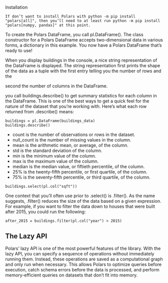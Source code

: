 Installation
```
If don’t want to install Polars with python -m pip install "polars[all]", then you’ll need to at least run python -m pip install "polars[numpy, pandas]" at this point.
```
To create the Polars DataFrame, you call pl.DataFrame(). The class constructor for a Polars DataFrame accepts two-dimensional data in various forms, a dictionary in this example. You now have a Polars DataFrame that’s ready to use!

When you display buildings in the console, a nice string representation of the DataFrame is displayed. The string representation first prints the shape of the data as a tuple with the first entry telling you the number of rows and the

second the number of columns in the DataFrame.

you call buildings.describe() to get summary statistics for each column in the DataFrame. This is one of the best ways to get a quick feel for the nature of the dataset that you’re working with. Here’s what each row returned from .describe() means:

```
buildings = pl.DataFrame(buildings_data)
buildings.describe()

```

- count is the number of observations or rows in the dataset.
- null_count is the number of missing values in the column.
- mean is the arithmetic mean, or average, of the column.
- std is the standard deviation of the column.
- min is the minimum value of the column.
- max is the maximum value of the column.
- median is the median value, or fiftieth percentile, of the column.
- 25% is the twenty-fifth percentile, or first quartile, of the column.
- 75% is the seventy-fifth percentile, or third quartile, of the column.

```
buildings.select(pl.col("sqft"))
```
One context that you’ll often use prior to .select() is .filter(). As the name suggests, .filter() reduces the size of the data based on a given expression. For example, if you want to filter the data down to houses that were built after 2015,
you could run the following:
```
after_2015 = buildings.filter(pl.col("year") > 2015)
```
## The Lazy API
Polars’ lazy API is one of the most powerful features of the library. With the lazy API, you can specify a sequence of operations without immediately running them. Instead, these operations are saved as a computational graph and only run
when necessary. This allows Polars to optimize queries before execution, catch schema errors before the data is processed, and perform memory-efficient queries on datasets that don’t fit into memory.
```
